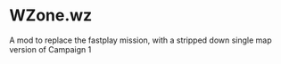 # WZone.wz
A mod to replace the fastplay mission, with a stripped down single map version of Campaign 1
